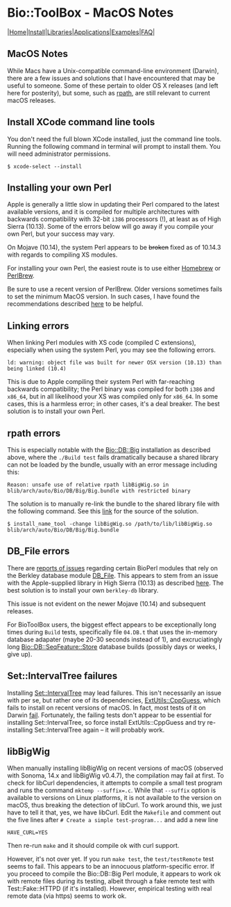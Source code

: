 # Bio::ToolBox - MacOS Notes

|[Home](ReadMe.md)|[Install](AdvancedInstallation.md)|[Libraries](Libraries.md)|[Applications](Applications.md)|[Examples](Examples.md)|[FAQ](FAQ.md)|

## MacOS Notes

While Macs have a Unix-compatible command-line environment (Darwin), there are a few 
issues and solutions that I have encountered that may be useful to someone. Some of 
these pertain to older OS X releases (and left here for posterity), but some, such 
as [rpath](#rpath_errors), are still relevant to current macOS releases.

## Install XCode command line tools

You don't need the full blown XCode installed, just the command line tools. 
Running the following command in terminal will prompt to install them. You will 
need administrator permissions.

	$ xcode-select --install

## Installing your own Perl

Apple is generally a little slow in updating their Perl compared to the latest available
versions, and it is compiled for multiple architectures with backwards compatibility with
32-bit `i386` processors (!), at least as of High Sierra (10.13). Some of the errors below
will go away if you compile your own Perl, but your success may vary.

On Mojave (10.14), the system Perl appears to be ~~broken~~ fixed as of 10.14.3 with 
regards to compiling XS modules. 

For installing your own Perl, the easiest route is to use either [Homebrew](https::/brew.sh) 
or [PerlBrew](https://perlbrew.pl). 

Be sure to use a recent version of PerlBrew. Older versions sometimes fails to set the 
minimum MacOS version. In such cases, I have found the recommendations described 
[here](https://karl.kornel.us/2015/12/perl-osx-1011-warnings/) to be helpful. 

## Linking errors

When linking Perl modules with XS code (compiled C extensions), especially when using 
the system Perl, you may see the following errors.

	ld: warning: object file was built for newer OSX version (10.13) than being linked (10.4)

This is due to Apple compiling their system Perl with far-reaching backwards 
compatibility; the Perl binary was compiled for both `i386` and `x86_64`, but in 
all likelihood your XS was compiled only for `x86_64`. In some cases, this is a 
harmless error; in other cases, it's a deal breaker. The best solution is to 
install your own Perl.

## rpath errors

This is especially notable with the [Bio::DB::Big](https://metacpan.org/pod/Bio::DB::Big) 
installation as described above, where the `./Build test` fails dramatically because a 
shared library can not be loaded by the bundle, usually with an error message including 
this:

	Reason: unsafe use of relative rpath libBigWig.so in blib/arch/auto/Bio/DB/Big/Big.bundle with restricted binary

The solution is to manually re-link the bundle to the shared library file with the 
following command. See this 
[link](https://stackoverflow.com/questions/33275605/el-capitan-perl-dbd-unsafe-use-of-relative-path) 
for the source of the  solution.

	$ install_name_tool -change libBigWig.so /path/to/lib/libBigWig.so blib/arch/auto/Bio/DB/Big/Big.bundle

## DB_File errors

There are [reports of issues](https://github.com/bioperl/bioperl-live/issues/267) 
regarding certain BioPerl modules that rely on the Berkley database module 
[DB_File](https://metacpan.org/pod/DB_File). This appears to stem from an issue with 
the Apple-supplied library in High Sierra (10.13) as described 
[here](https://discussions.apple.com/thread/8125401). The best solution is to 
install your own `berkley-db` library. 

This issue is not evident on the newer Mojave (10.14) and subsequent releases.

For BioToolBox users, the biggest effect appears to be exceptionally long times 
during `Build` tests, specifically file `04.DB.t` that uses the in-memory database 
adapater (maybe 20-30 seconds instead of 1), and excruciatingly long 
[Bio::DB::SeqFeature::Store](https://metacpan.org/pod/Bio::DB::SeqFeature::Store) 
database builds (possibly days or weeks, I give up). 


## Set::IntervalTree failures

Installing [Set::IntervalTree](https://metacpan.org/pod/Set::IntervalTree) may lead
failures. This isn't necessarily an issue with per se, but rather one of its
dependencies, [ExtUtils::CppGuess](https://metacpan.org/pod/ExtUtils::CppGuess),
which fails to install on recent versions of macOS. In fact, most tests of it on
Darwin [fail](http://matrix.cpantesters.org/?dist=ExtUtils-CppGuess+0.27).
Fortunately, the failing tests don't appear to be essential for installing
Set::IntervalTree, so force install ExtUtils::CppGuess and try re-installing
Set::IntervalTree again – it will probably work.


## libBigWig

When manually installing libBigWig on recent versions of macOS (observed with Sonoma,
14.x and libBigWig v0.4.7), the compilation may fail at first. To check for libCurl
dependencies, it attempts to compile a small test program and runs the command
`mktemp --suffix=.c`. While that `--suffix` option is available to versions on Linux
platforms, it is not available to the version on macOS, thus breaking the detection
of libCurl. To work around this, we just have to tell it that, yes, we have libCurl.
Edit the `Makefile` and comment out the five lines after 
`# Create a simple test-program...` and add a new line

	HAVE_CURL=YES

Then re-run `make` and it should compile ok with curl support.

However, it's not over yet. If you run `make test`, the `test/testRemote` test seems to
fail. This appears to be an innocuous platform-specific error. If you proceed to
compile the Bio::DB::Big Perl module, it appears to work ok with remote files during
its testing, albeit through a fake remote test with Test::Fake::HTTPD (if it's
installed). However, empirical testing with real remote data (via https) seems to work ok.






